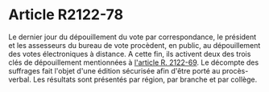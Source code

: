 # Article R2122-78

Le dernier jour du dépouillement du vote par correspondance, le président et les assesseurs du bureau de vote procèdent, en public, au dépouillement des votes électroniques à distance. A cette fin, ils activent deux des trois clés de dépouillement mentionnées à [l'article R. 2122-69][1]. Le décompte des suffrages fait l'objet d'une édition sécurisée afin d'être porté au procès-verbal. Les résultats sont présentés par région, par branche et par collège.

 [1]: /affichCodeArticle.do?cidTexte=LEGITEXT000006072050&idArticle=LEGIARTI000024280510&dateTexte=&categorieLien=cid